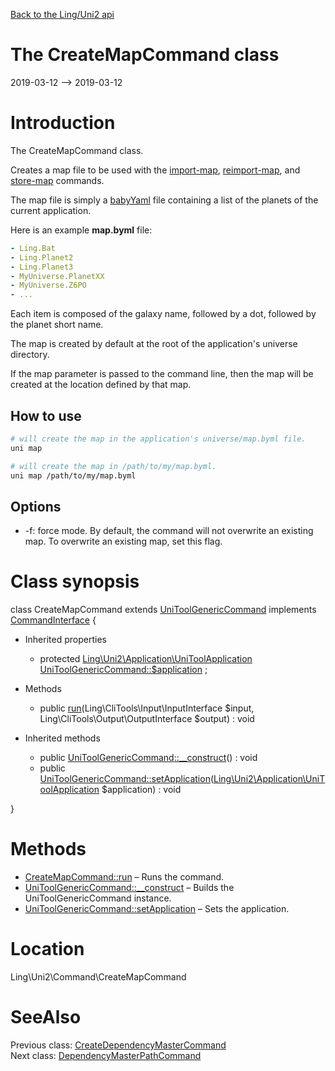 [Back to the Ling/Uni2 api](https://github.com/lingtalfi/Uni2/blob/master/doc/api/Ling/Uni2.md)



The CreateMapCommand class
================
2019-03-12 --> 2019-03-12






Introduction
============

The CreateMapCommand class.

Creates a map file to be used with the [import-map](https://github.com/lingtalfi/Uni2/blob/master/doc/api/Ling/Uni2/Command/ImportMapCommand.md), [reimport-map](https://github.com/lingtalfi/Uni2/blob/master/doc/api/Ling/Uni2/Command/ReimportMapCommand.md), and [store-map](https://github.com/lingtalfi/Uni2/blob/master/doc/api/Ling/Uni2/Command/StoreMapCommand.md) commands.



The map file is simply a [babyYaml](https://github.com/lingtalfi/BabyYaml) file containing a list of the planets of the current application.

Here is an example **map.byml** file:

```yaml
- Ling.Bat
- Ling.Planet2
- Ling.Planet3
- MyUniverse.PlanetXX
- MyUniverse.Z6PO
- ...
```

Each item is composed of the galaxy name, followed by a dot, followed by the planet short name.


The map is created by default at the root of the application's universe directory.

If the map parameter is passed to the command line, then the map will be created at the location
defined by that map.




How to use
------------

```bash
# will create the map in the application's universe/map.byml file.
uni map

# will create the map in /path/to/my/map.byml.
uni map /path/to/my/map.byml
```


Options
-----------

- -f: force mode. By default, the command will not overwrite an existing map.
To overwrite an existing map, set this flag.



Class synopsis
==============


class <span class="pl-k">CreateMapCommand</span> extends [UniToolGenericCommand](https://github.com/lingtalfi/Uni2/blob/master/doc/api/Ling/Uni2/Command/UniToolGenericCommand.md) implements [CommandInterface](https://github.com/lingtalfi/CliTools/blob/master/doc/api/Ling/CliTools/Command/CommandInterface.md) {

- Inherited properties
    - protected [Ling\Uni2\Application\UniToolApplication](https://github.com/lingtalfi/Uni2/blob/master/doc/api/Ling/Uni2/Application/UniToolApplication.md) [UniToolGenericCommand::$application](#property-application) ;

- Methods
    - public [run](https://github.com/lingtalfi/Uni2/blob/master/doc/api/Ling/Uni2/Command/CreateMapCommand/run.md)(Ling\CliTools\Input\InputInterface $input, Ling\CliTools\Output\OutputInterface $output) : void

- Inherited methods
    - public [UniToolGenericCommand::__construct](https://github.com/lingtalfi/Uni2/blob/master/doc/api/Ling/Uni2/Command/UniToolGenericCommand/__construct.md)() : void
    - public [UniToolGenericCommand::setApplication](https://github.com/lingtalfi/Uni2/blob/master/doc/api/Ling/Uni2/Command/UniToolGenericCommand/setApplication.md)([Ling\Uni2\Application\UniToolApplication](https://github.com/lingtalfi/Uni2/blob/master/doc/api/Ling/Uni2/Application/UniToolApplication.md) $application) : void

}






Methods
==============

- [CreateMapCommand::run](https://github.com/lingtalfi/Uni2/blob/master/doc/api/Ling/Uni2/Command/CreateMapCommand/run.md) &ndash; Runs the command.
- [UniToolGenericCommand::__construct](https://github.com/lingtalfi/Uni2/blob/master/doc/api/Ling/Uni2/Command/UniToolGenericCommand/__construct.md) &ndash; Builds the UniToolGenericCommand instance.
- [UniToolGenericCommand::setApplication](https://github.com/lingtalfi/Uni2/blob/master/doc/api/Ling/Uni2/Command/UniToolGenericCommand/setApplication.md) &ndash; Sets the application.





Location
=============
Ling\Uni2\Command\CreateMapCommand


SeeAlso
==============
Previous class: [CreateDependencyMasterCommand](https://github.com/lingtalfi/Uni2/blob/master/doc/api/Ling/Uni2/Command/CreateDependencyMasterCommand.md)<br>Next class: [DependencyMasterPathCommand](https://github.com/lingtalfi/Uni2/blob/master/doc/api/Ling/Uni2/Command/DependencyMasterPathCommand.md)<br>
